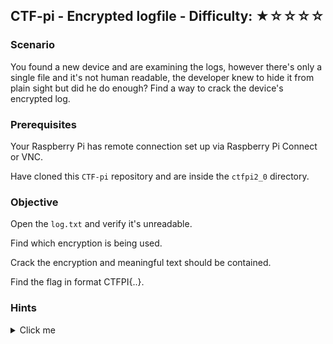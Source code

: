 ## CTF-pi - Encrypted logfile - Difficulty: ★☆☆☆☆

### Scenario

You found a new device and are examining the logs, however there's only a single file and it's not human readable, the developer knew to hide it from plain sight but did he do enough?
Find a way to crack the device's encrypted log.


### Prerequisites

Your Raspberry Pi has remote connection set up via Raspberry Pi Connect or VNC.

Have cloned this `CTF-pi` repository and are inside the `ctfpi2_0` directory.


### Objective

Open the `log.txt` and verify it's unreadable.

Find which encryption is being used.

Crack the encryption and meaningful text should be contained.

Find the flag in format CTFPI{..}.


### **Hints**

<details>
<summary>Click me</summary>
  
What encryption is it? If you're not sure there are tools like hash analyzer online.

Are there tools to crack this encryption online?

</details>
